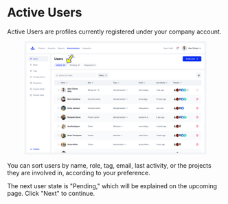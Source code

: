 # Active Users

Active Users are profiles currently registered under your company account.&#x20;

<figure><img src="../../../.gitbook/assets/35_Users list - Active (4).png" alt=""><figcaption></figcaption></figure>

You can sort users by name, role, tag, email, last activity, or the projects they are involved in, according to your preference.

The next user state is "Pending," which will be explained on the upcoming page. Click "Next" to continue.&#x20;

